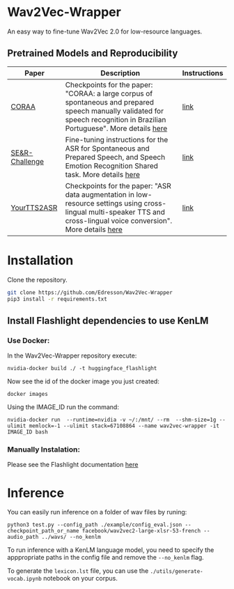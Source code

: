 # Wav2Vec-Wrapper
An easy way to fine-tune Wav2Vec 2.0 for low-resource languages.

## Pretrained Models and Reproducibility

| Paper                                                   | Description                                                                                                                                                                                                     | Instructions                                                                          |
|---------------------------------------------------------|-----------------------------------------------------------------------------------------------------------------------------------------------------------------------------------------------------------------|---------------------------------------------------------------------------------------|
| [CORAA](https://arxiv.org/abs/2110.15731)               | Checkpoints for the paper: "CORAA: a large corpus of spontaneous and prepared speech manually validated for speech recognition in Brazilian Portuguese".  More details  [here](https://link.springer.com/article/10.1007/s10579-022-09621-4) | [link](https://github.com/Edresson/Wav2Vec-Wrapper/tree/main/Papers/LREV)             |
| [SE&R-Challenge](https://sites.google.com/view/ser2022) | Fine-tuning instructions for the ASR for Spontaneous and Prepared Speech, and Speech Emotion Recognition Shared task. More details [here](https://sites.google.com/view/ser2022)                                | [link](https://github.com/Edresson/Wav2Vec-Wrapper/tree/main/Papers/SE%26R-Challenge) |
| [YourTTS2ASR](https://arxiv.org/abs/2204.00618)                                         | Checkpoints for the paper: "ASR data augmentation in low-resource settings using cross-lingual multi-speaker TTS and cross-lingual voice conversion". More details [here](https://arxiv.org/abs/2204.00618)                                                                                    | [link](https://github.com/Edresson/Wav2Vec-Wrapper/tree/main/Papers/TTS-Augmentation)             |


# Installation
Clone the repository.

```bash
git clone https://github.com/Edresson/Wav2Vec-Wrapper
pip3 install -r requirements.txt
```

## Install Flashlight dependencies to use KenLM
### Use Docker: 
In the Wav2Vec-Wrapper repository execute:

```
nvidia-docker build ./ -t huggingface_flashlight
```

Now see the id of the docker image you just created: 
    
```
docker images
```
    
Using the IMAGE_ID run the command:
    
```
nvidia-docker run  --runtime=nvidia -v ~/:/mnt/ --rm  --shm-size=1g --ulimit memlock=-1 --ulimit stack=67108864 --name wav2vec-wrapper -it IMAGE_ID bash
```

### Manually Instalation:
Please see the Flashlight documentation [here](https://github.com/flashlight/flashlight/tree/master/bindings/python#installation)

# Inference

You can easily run inference on a folder of wav files by runing:

```
python3 test.py --config_path ./example/config_eval.json --checkpoint_path_or_name facebook/wav2vec2-large-xlsr-53-french --audio_path ../wavs/ --no_kenlm
```

To run inference with a KenLM language model, you need to specify the apppropriate paths in the config file and remove the `--no_kenlm` flag.

To generate the `lexicon.lst` file, you can use the `./utils/generate-vocab.ipynb` notebook on your corpus.
